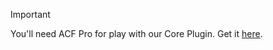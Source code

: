 > [!IMPORTANT]  
> You'll need ACF Pro for play with our Core Plugin. Get it [here](https://www.advancedcustomfields.com/pro/).